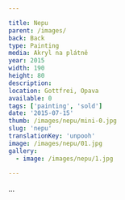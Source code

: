 ```yaml
---

title: Nepu
parent: /images/
back: Back
type: Painting
media: Akryl na plátně
year: 2015
width: 190
height: 80
description: 
location: Gottfrei, Opava
available: 0
tags: ['painting', 'sold']
date: '2015-07-15'
thumb: /images/nepu/mini-0.jpg
slug: 'nepu'
translationKey: 'unpooh'
image: /images/nepu/01.jpg
gallery:
  - image: /images/nepu/1.jpg
  
---
```

...

